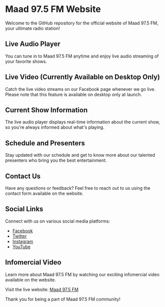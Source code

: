 <!DOCTYPE html>
<html>

<body>

# Maad 97.5 FM Website

Welcome to the GitHub repository for the official website of Maad 97.5 FM, your ultimate radio station!

## Live Audio Player

You can tune in to Maad 97.5 FM anytime and enjoy live audio streaming of your favorite shows.

## Live Video (Currently Available on Desktop Only)

Catch the live video streams on our Facebook page whenever we go live. Please note that this feature is available on desktop only at launch.

## Current Show Information

The live audio player displays real-time information about the current show, so you're always informed about what's playing.

## Schedule and Presenters

Stay updated with our schedule and get to know more about our talented presenters who bring you the best entertainment.

## Contact Us

Have any questions or feedback? Feel free to reach out to us using the contact form available on the website.

## Social Links

Connect with us on various social media platforms:

- [Facebook](https://www.facebook.com/maad97)
- [Twitter](https://twitter.com/maad975)
- [Instagram](https://www.instagram.com/maad97)
- [YouTube](https://www.youtube.com/c/maad975)

## Infomercial Video

Learn more about Maad 97.5 FM by watching our exciting infomercial video available on the website.

Visit the live website: [Maad 97.5 FM](https://www.maad97.com)

Thank you for being a part of Maad 97.5 FM community!

</body>
</html>

